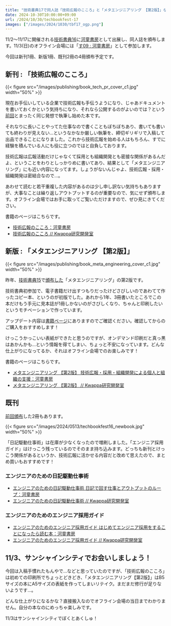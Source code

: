 ```yaml
---
title: "技術書典17で同人誌「技術広報のこころ」と「メタエンジニアリング 【第2版】」など計4冊を頒布します"
date: 2024-10-30T10:00:00+09:00
url: /2024/10/30/techbookfest-17
images: ["/images/2024/1030/tbf17_ogp.png"]
---
```

11/2〜11/17に開催される[技術書典16](https://techbookfest.org/tbf17)に[河童書房](https://randd.kwappa.net/publishing/)として出展し、同人誌を頒布します。11/3(日)のオフライン会場には「[す09 : 河童書房](https://techbookfest.org/organization/50060059)」として参加します。

今回は新刊1冊、新版1冊、既刊2冊の4冊頒布予定です。

## 新刊 : 「技術広報のこころ」

{{< figure src="/images/publishing/book_tech_pr_cover_c1.jpg" width="50%" >}}

現在お手伝いしている企業で技術広報も手伝うようになり、じゃあドキュメントを書いておくかという気持ちになり、それなら公開するのがよいのでは？という[前回](/2024/05/13/techbookfest-16)とまったく同じ発想で執筆し始めた本です。

それなりに長いことやってた仕事なので書くこともぼちぼちあり、書いても書いても終わりが見えない…というなかなか厳しい執筆を、締切ギリギリで入稿して出品できることになりました。これから技術広報を始める人はもちろん、すでに経験を積んでいる人にも役に立つのではと自負しております。

技術広報は広報活動だけじゃなくて採用とも組織開発とも密接な関係があるんだよ、ということをわりとしっかりめに書いてあり、結果として「メタエンジニアリング」にも近い内容になってます。しょうがないんじゃよ、技術広報・採用・組織開発は密結合なので…。

あわせて読むと若干重複した内容があるのは少し申し訳ない気持ちもありますが、大事なことは繰り返しアウトプットするのが重要なので、気にせず頒布します。オフライン会場ではお手に取ってご覧いただけますので、ぜひ見にきてください。

書籍のページはこちらです。

- [技術広報のこころ：河童書房](https://techbookfest.org/product/qrqMqczB7iterr72gA97GB)
- [技術広報のこころ // Kwappa研究開発室](https://randd.kwappa.net/publishing/in-the-heart-of-technology-public-relations/)

<!--more-->

## 新版 : 「メタエンジニアリング 【第2版】」

{{< figure src="/images/publishing/book_meta_engineering_cover_c1.jpg" width="50%" >}}

昨年、[技術書典15](https://techbookfest.org/event/tbf15)で[頒布した](https://randd.kwappa.net/2023/11/11/meta-engineering-book-at-techbookfest/)「メタエンジニアリング」の第2版です。

技術書典初参加で、電子書籍だけ出すつもりだったけどさびしいのであわてて作ったコピー本、というのが初版でした。あれから1年、3冊書いたところでこの本だけもう手元に見本誌が1冊しかないのがさびしくなり、ちゃんと印刷したいというモチベーションで作っています。

アップデート内容は[書籍ページ](https://randd.kwappa.net/publishing/meta-engineering/)にありますのでご確認ください。確認してからのご購入をおすすめします！

けっこうかっこいい表紙ができたと思うのですが、オンデマンド印刷だと真っ黒はあかんかも…という情報を得てしまい、ちょっと不安になっています。どんな仕上がりになってるか、それはオフライン会場でのお楽しみです！

書籍のページはこちらです。

- [メタエンジニアリング 【第2版】 技術広報・採用・組織開発による個人と組織の支援：河童書房](https://techbookfest.org/product/1Vu6ceKBjEWu6Bv4WcBhYs)
- [メタエンジニアリング 【第2版】 // Kwappa研究開発室](https://randd.kwappa.net/publishing/meta-engineering/)

## 既刊

[前回頒布](https://randd.kwappa.net/2024/05/13/techbookfest-16/)した2冊もあります。

{{< figure src="/images/2024/0513/techbookfest16_newbook.jpg" width="50%" >}}

「日記駆動仕事術」は在庫が少なくなったので増刷しました。「エンジニア採用ガイド」はけっこう残っているのでそのまま持ち込みます。どっちも新刊とけっこう関係があるというか、技術広報に活かせる内容だと改めて思えたので、まとめ買いもおすすめです！
### エンジニアのための日記駆動仕事術
- [エンジニアのための日記駆動仕事術 日記で回す仕事とアウトプットのループ：河童書房](https://techbookfest.org/product/aDJWeA9RMq1kbCsHMHAvtd?productVariantID=6UJ9AcU8WASc32C5pNifSD)
- [エンジニアのための日記駆動仕事術 // Kwappa研究開発室](https://randd.kwappa.net/publishing/the-diary-driven-workhacks-for-engineers/)

### エンジニアのためのエンジニア採用ガイド
- [エンジニアのためのエンジニア採用ガイド はじめてエンジニア採用をすることになったら読む本：河童書房](https://techbookfest.org/product/rV8LEGRpUjVA6Ph0BcL80j?productVariantID=84BNNhdq4gwGfsjfMjkc12)
- [エンジニアのためのエンジニア採用ガイド // Kwappa研究開発室](https://randd.kwappa.net/publishing/the-engineer-hiring-guidebook-for-engineers/)

## 11/3、サンシャインシティでお会いしましょう！

今回は入稿手慣れたもんやで…などと思っていたのですが、「技術広報のこころ」は初めての印刷所でちょっとどきどき、「メタエンジニアリング【第2版】」はB5サイズの本にA5サイズの表紙を作ってしまいリテイク。まだまだ修行が足りないようです…。

どんな仕上がりになるかな？直接搬入なのでオフライン会場の当日までわかりません。自分の本なのにめっちゃ楽しみです。

11/3はサンシャインシティでぼくとあくしゅ！

